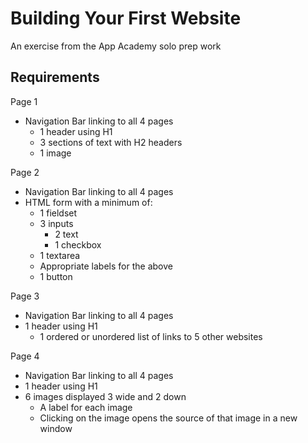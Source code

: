 # Building Your First Website
An exercise from the App Academy solo prep work

## Requirements

Page 1
- Navigation Bar linking to all 4 pages
  - 1 header using H1
  - 3 sections of text with H2 headers
  - 1 image
  
Page 2
- Navigation Bar linking to all 4 pages
- HTML form with a minimum of:
  - 1 fieldset
  - 3 inputs
    - 2 text
    - 1 checkbox
  - 1 textarea
  - Appropriate labels for the above
  - 1 button

Page 3
- Navigation Bar linking to all 4 pages
- 1 header using H1
  - 1 ordered or unordered list of links to 5 other websites

Page 4
- Navigation Bar linking to all 4 pages
- 1 header using H1
- 6 images displayed 3 wide and 2 down
  - A label for each image
  - Clicking on the image opens the source of that image in a new window
